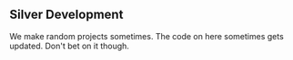 ## Silver Development
We make random projects sometimes.
The code on here sometimes gets updated. Don't bet on it though.

